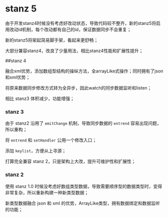 # stanz 5

由于开发stanz4时候没有考虑好改动状态，导致代码较不整齐，新的stanz5将启用改动id机制，每个改动都有自己的id，保证数据同步不会重复；

新的stanz5将架起简易脚手架，看起来更舒畅；

大部分兼容stanz4，改良了少量用法，相比stanz4性能和扩展性提升；

##stanz 4

融合xml优势，添加数组型结构的操纵方法，全arrayLike式操作；同时拥有了json和xml优势；

将原来数据同步修改方式转为全异步，因此watch的同步数据监听和listen；

相比 stanz3 体积减少，功能增强；

### stanz 3

由于 stanz2 沿用了 `emitChange` 机制，导致同步数据的 `entrend` 容易出现问题，所以重构；

将 `entrend` 和 `setHandler` 公用一个修改入口；

添加 `keylist`，方便从上寻源；

打算完全兼容 stanz 2，只是架构上大改，提升可维护性和扩展性；

### stanz 2

使用 stanz 1.0 时候没考虑好数组类型数据，导致需要顺序型的数据类型时，变得非常复杂，所以重新构建一种新类型数据；

新类型数据融合 json 和 xml 的优势，ArrayLike类型，拥有数据绑定和数据监听的功能；